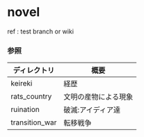 # novel
ref : test branch or wiki

### 参照
| ディレクトリ   | 概要                 |
|----------------|----------------------|
| keireki        | 経歴                 |
| rats_country   | 文明の産物による現象 |
| ruination      | 破滅:アイディア達    |
| transition_war | 転移戦争             |


